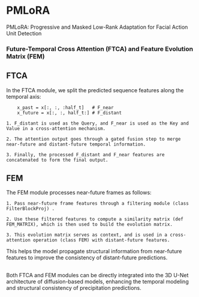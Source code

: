 # PMLoRA
PMLoRA: Progressive and Masked Low-Rank Adaptation for Facial Action Unit Detection

### Future-Temporal Cross Attention (FTCA) and Feature Evolution Matrix (FEM)

## FTCA
In the FTCA module, we split the predicted sequence features along the temporal axis:
```
    x_past = x[:, :, :half_t]   # F_near
    x_future = x[:, :, half_t:] # F_distant
```
    1. F_distant is used as the Query, and F_near is used as the Key and Value in a cross-attention mechanism.
    
    2. The attention output goes through a gated fusion step to merge near-future and distant-future temporal information.
    
    3. Finally, the processed F_distant and F_near features are concatenated to form the final output.


## FEM
The FEM module processes near-future frames as follows:

    1. Pass near-future frame features through a filtering module (class FilterBlockProj) .
    
    2. Use these filtered features to compute a similarity matrix (def FEM_MATRIX), which is then used to build the evolution matrix.
    
    3. This evolution matrix serves as context, and is used in a cross-attention operation (class FEM) with distant-future features.
    
This helps the model propagate structural information from near-future features to improve the consistency of distant-future predictions.

##
Both FTCA and FEM modules can be directly integrated into the 3D U-Net architecture of diffusion-based models, enhancing the temporal modeling and structural consistency of precipitation predictions.

